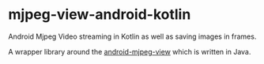 # mjpeg-view-android-kotlin

Android Mjpeg Video streaming in Kotlin as well as saving images in frames.

A wrapper library around the [android-mjpeg-view](https://github.com/perthcpe23/android-mjpeg-view) which is written in Java.
